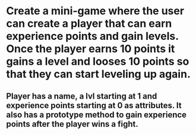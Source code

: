 # Create a mini-game where the user can create a player that can earn experience points and gain levels. Once the player earns 10 points it gains a level and looses 10 points so that they can start leveling up again.

## Player has a name, a lvl starting at 1 and experience points starting at 0 as attributes. It also has a prototype method to gain experience points after the player wins a fight.

